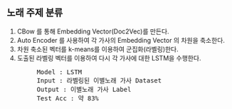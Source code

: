 <h2>노래 주제 분류</h2>
<div>
    <ol>
        <li>CBow 를 통해 Embedding Vector(Doc2Vec)를 만든다.</li>
        <li>Auto Encoder 를 사용하여 각 가사의 Embedding Vector 의 차원을 축소한다.</li>
        <li>차원 축소된 벡터를 k-means를 이용하여 군집화(라벨링)한다.</li>
        <li>도출된 라벨링 벡터를 이용하여 다시 각 가사에 대한 LSTM을 수행한다.</li>
    </ol>
</div>
<div>
    <pre>
        Model : LSTM
        Input : 라벨링된 이별노래 가사 Dataset
        Output : 이별노래 가사 Label
        Test Acc : 약 83%
    </pre>
</div>